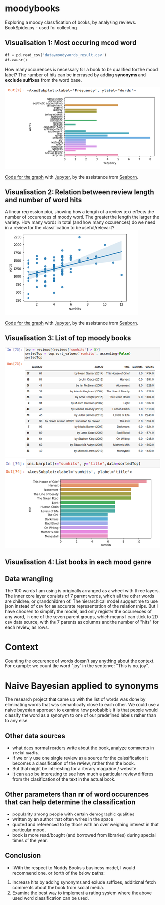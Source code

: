 # moodybooks
Exploring a moody classification of books, by analyzing reviews.
BookSpider.py - used for collecting 

## Visualisation 1: Most occuring mood word
```python
df = pd.read_csv('data/moodywords_result.csv')
df.count()
```
How many occurences is necessary for a book to be qualified for the mood label?
The number of hits can be increased by adding **synonyms** and **exclude suffixes** from the word base. 

![Alt text](screenshots/visualisation1-chart.png?raw=true "Visualisation 1: Most occuring mood word")

[Code for the graph](visualisation1.ipynb) with [Jupyter](https://jupyter.readthedocs.io), by the assistance from [Seaborn](https://seaborn.pydata.org/).

## Visualisation 2: Relation between review length and number of word hits
A linear regression plot, showing how a length of a review text effects the number of occurences of moody word.
The greater the length the larger the variety. 
How many words in total (and how many occurences) do we need in a review for the classification to be useful/relevant?
![Alt text](screenshots/visualisation2-chart.png?raw=true "Visualisation 2: Relation between review length and number of word hits")

[Code for the graph](visualisation2.ipynb) with [Jupyter](https://jupyter.readthedocs.io), by the assistance from [Seaborn](https://seaborn.pydata.org/).


## Visualisation 3: List of top moody books
![Alt text](screenshots/visualisation3-list.png?raw=true "Visualisation 3: List of top moody books")
![Alt text](screenshots/visualisation3.png?raw=true "Visualisation 3: Plotted titles")

## Visualisation 4: List books in each mood genre


## Data wrangling
The 100 words I am using is originally arranged as a wheel with three layers.
The inner core layer consists of 7 parent words, which all the other words are children, or grandchildren of.
The hierarchical model suggest me to use json instead of csv for an accurate representation of the relationships.
But I have choosen to simplify the model, and only register the occurences of any word, in one of the seven parent groups, which means
I can stick to 2D csv data source, with the 7 parents as columns and the number of "hits" for each review, as rows.   


# Context
Counting the occurence of words doesn't say anything about the context. For example: we count the word "joy" in the sentence: "This is not joy".

# Naive Bayesian applied to synonyms
The research project that came up with the list of words was done by eliminating words that was semantically close to each other. 
We could use a naive bayesian approach to examine how probabible it is that people would classify the word as a synonym to one of our predefined labels rather than to any else. 

## Other data sources
- what does normal readers write about the book, analyze comments in social media.
- If we only use one single review as a source for the calssification it becomes a classification of the review, rather than the book. 
- But that might be interesting for a literary magazine / website.
- It can also be interesting to see how much a particular review differes from the clasification of the text in the actual book.

## Other parameters than nr of word occurences that can help determine the classification
- popularity among people with certain demographic qualities
- written by an author that often writes in the space
- quoted and referenced to by those with an over weighing interest in that particular mood.
- book is more read/bought (and borrowed from libraries) during special times of the year.

## Conclusion
- IWith the respect to Moddy Books's business model, I would recommend one, or borth of the below paths: 
1) Increase hits by adding synonyms and exlude suffixes, additional fetch comments about the book from social media.
2) Examine the best way to implement a rating system where the above used word classification can be used.